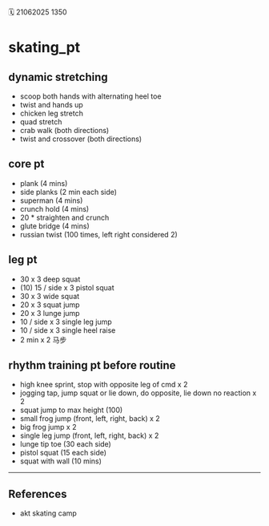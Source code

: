 🗓️ 21062025 1350

# skating_pt

## dynamic stretching 
- scoop both hands with alternating heel toe
- twist and hands up
- chicken leg stretch
- quad stretch
- crab walk (both directions)
- twist and crossover (both directions)

## core pt
- plank (4 mins)
- side planks (2 min each side)
- superman (4 mins)
- crunch hold (4 mins)
- 20 * straighten and crunch
- glute bridge (4 mins)
- russian twist (100 times, left right considered 2)

## leg pt
- 30 x 3 deep squat
- (10) 15 / side x 3 pistol squat
- 30 x 3 wide squat
- 20 x 3 squat jump
- 20 x 3 lunge jump
- 10 / side x 3 single leg jump
- 10 / side x 3 single heel raise
- 2 min x 2 马步

## rhythm training pt before routine
- high knee sprint, stop with opposite leg of cmd x 2
- jogging tap, jump squat or lie down, do opposite, lie down no reaction x 2
- squat jump to max height (100)
- small frog jump (front, left, right, back) x 2
- big frog jump x 2
- single leg jump (front, left, right, back) x 2
- lunge tip toe (30 each side)
- pistol squat (15 each side)
- squat with wall (10 mins)

---
## References
- akt skating camp
